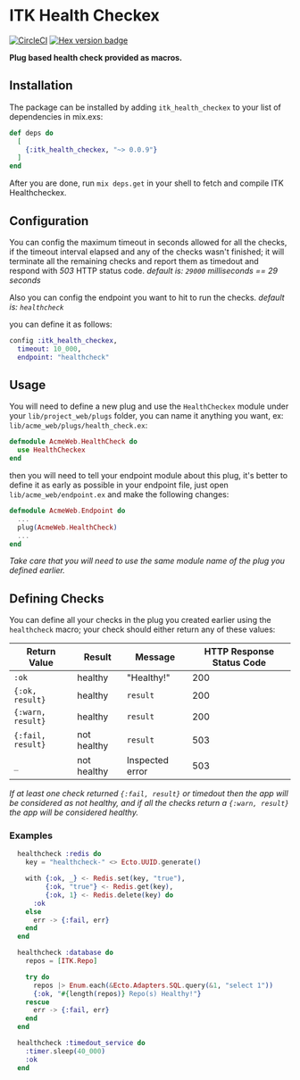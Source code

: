 # ITK Health Checkex

[![CircleCI](https://img.shields.io/circleci/build/github/inside-track/itk_health_checkex.svg)](https://circleci.com/gh/inside-track/itk_health_checkex/tree/master)
[![Hex version badge](https://img.shields.io/hexpm/v/itk_health_checkex.svg)](https://hex.pm/packages/itk_health_checkex)

**Plug based health check provided as macros.**

## Installation

The package can be installed by adding `itk_health_checkex` to your list of dependencies in mix.exs:

```elixir
def deps do
  [
    {:itk_health_checkex, "~> 0.0.9"}
  ]
end
```

After you are done, run `mix deps.get` in your shell to fetch and compile ITK Healthcheckex.

## Configuration

You can config the maximum timeout in seconds allowed for all the checks, if the timeout interval elapsed
and any of the checks wasn't finished; it will terminate all the remaining checks and report them as timedout
and respond with *503* HTTP status code. _default is: `29000` milliseconds == 29 seconds_

Also you can config the endpoint you want to hit to run the checks. _default is: `healthcheck`_

you can define it as follows:

```elixir
config :itk_health_checkex,
  timeout: 10_000,
  endpoint: "healthcheck"
```

## Usage

You will need to define a new plug and use the `HealthCheckex` module under your `lib/project_web/plugs` folder, you can name
it anything you want, ex: `lib/acme_web/plugs/health_check.ex`:

```elixir
defmodule AcmeWeb.HealthCheck do
  use HealthCheckex
end
```

then you will need to tell your endpoint module about this plug, it's better to define it
as early as possible in your endpoint file, just open `lib/acme_web/endpoint.ex` and make the following changes:

```elixir
defmodule AcmeWeb.Endpoint do
  ...
  plug(AcmeWeb.HealthCheck)
  ...
end
```
_Take care that you will need to use the same module name of the plug you defined earlier._

## Defining Checks

You can define all your checks in the plug you created earlier using the `healthcheck` macro;
your check should either return any of these values:

| Return Value      | Result      | Message         | HTTP Response Status Code |
|-------------------|-------------|-----------------|---------------------------|
| `:ok`             | healthy     | "Healthy!"      | 200                       |
| `{:ok, result}`   | healthy     | `result`        | 200                       |
| `{:warn, result}` | healthy     | `result`        | 200                       |
| `{:fail, result}` | not healthy | `result`        | 503                       |
| `_`               | not healthy | Inspected error | 503                       |

_If at least one check returned `{:fail, result}` or timedout then the app will be considered as not healthy, 
and if all the checks return a `{:warn, result}` the app will be considered healthy._

### Examples

```elixir
  healthcheck :redis do
    key = "healthcheck-" <> Ecto.UUID.generate()

    with {:ok, _} <- Redis.set(key, "true"),
         {:ok, "true"} <- Redis.get(key),
         {:ok, 1} <- Redis.delete(key) do
      :ok
    else
      err -> {:fail, err}
    end
  end

  healthcheck :database do
    repos = [ITK.Repo]

    try do
      repos |> Enum.each(&Ecto.Adapters.SQL.query(&1, "select 1"))
      {:ok, "#{length(repos)} Repo(s) Healthy!"}
    rescue
      err -> {:fail, err}
    end
  end

  healthcheck :timedout_service do
    :timer.sleep(40_000)
    :ok
  end
```
